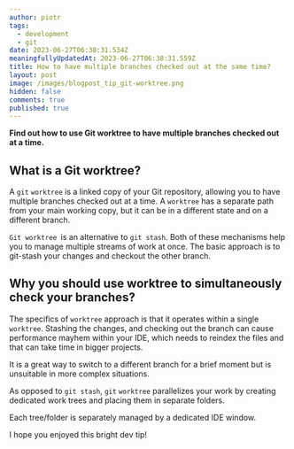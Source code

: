 ```yaml
---
author: piotr
tags:
  - development
  - git
date: 2023-06-27T06:38:31.534Z
meaningfullyUpdatedAt: 2023-06-27T06:38:31.559Z
title: How to have multiple branches checked out at the same time?
layout: post
image: /images/blogpost_tip_git-worktree.png
hidden: false
comments: true
published: true
---
```

**Find out how to use Git worktree to have multiple branches checked out at a time.**

<InstagramEmbed url='https://www.instagram.com/p/CgmUvBuI4TB/' />

## What is a Git worktree?

A `git` `worktree` is a linked copy of your Git repository, allowing you to have multiple branches checked out at a time. A `worktree` has a separate path from your main working copy, but it can be in a different state and on a different branch.

`Git worktree `is an alternative to `git stash`. Both of these mechanisms help you to manage multiple streams of work at once. The basic approach is to git-stash your changes and checkout the other branch.

## Why you should use worktree to simultaneously check your branches?

The specifics of `worktree` approach is that it operates within a single `worktree`. Stashing the changes, and checking out the branch can cause performance mayhem within your IDE, which needs to reindex the files and that can take time in bigger projects.

It is a great way to switch to a different branch for a brief moment but is unsuitable in more complex situations.

As opposed to `git stash`, `git` `worktree` parallelizes your work by creating dedicated work trees and placing them in separate folders. 

Each tree/folder is separately managed by a dedicated IDE window.

I hope you enjoyed this bright dev tip!